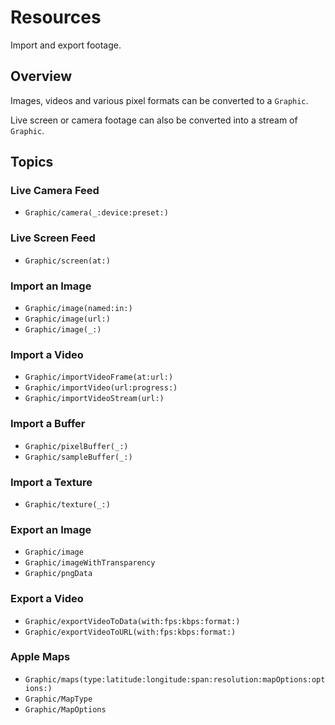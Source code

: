 # Resources

Import and export footage. 

## Overview

Images, videos and various pixel formats can be converted to a ``Graphic``.

Live screen or camera footage can also be converted into a stream of ``Graphic``.

## Topics

### Live Camera Feed

- ``Graphic/camera(_:device:preset:)``

### Live Screen Feed

- ``Graphic/screen(at:)``

### Import an Image

- ``Graphic/image(named:in:)``
- ``Graphic/image(url:)``
- ``Graphic/image(_:)``

### Import a Video

- ``Graphic/importVideoFrame(at:url:)``
- ``Graphic/importVideo(url:progress:)``
- ``Graphic/importVideoStream(url:)``

### Import a Buffer

- ``Graphic/pixelBuffer(_:)``
- ``Graphic/sampleBuffer(_:)``

### Import a Texture

- ``Graphic/texture(_:)``

### Export an Image

- ``Graphic/image``
- ``Graphic/imageWithTransparency``
- ``Graphic/pngData``

### Export a Video

- ``Graphic/exportVideoToData(with:fps:kbps:format:)``
- ``Graphic/exportVideoToURL(with:fps:kbps:format:)``

### Apple Maps

- ``Graphic/maps(type:latitude:longitude:span:resolution:mapOptions:options:)``
- ``Graphic/MapType``
- ``Graphic/MapOptions``
